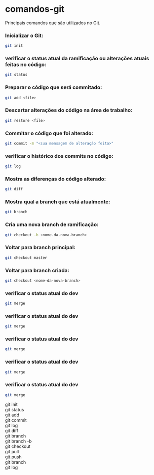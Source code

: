 # comandos-git
Principais comandos que são utilizados no Git.

### Inicializar o Git:
```bash
git init
```

### verificar o status atual da ramificação ou alterações atuais feitas no código:
```bash
git status
```

### Preparar o código que será commitado:
```bash
git add <file>
```
### Descartar alterações do código na área de trabalho:
```bash
git restore <file>
```

### Commitar o código que foi alterado:
```bash
git commit -m "<sua mensagem de alteração feita>"
```

### verificar o histórico dos commits no código:
```bash
git log
```

### Mostra as diferenças do código alterado:
```bash
git diff
```

### Mostra qual a branch que está atualmente:
```bash
git branch
```
### Cria uma nova branch de ramificação:
```bash
git checkout -b <nome-da-nova-branch>
```

### Voltar para branch principal:
```bash
git checkout master
```

### Voltar para branch criada:
```bash
git checkout <nome-da-nova-branch>
```

### verificar o status atual do dev
```bash
git merge
```

### verificar o status atual do dev
```bash
git merge
```

### verificar o status atual do dev
```bash
git merge
```

### verificar o status atual do dev
```bash
git merge
```

### verificar o status atual do dev
```bash
git merge
```

<p>
git init</br>
git status</br>
git add</br>
git commit</br>
git log</br>
git diff</br>
git branch</br>
git branch -b</br>
git checkout</br>
git pull</br>
git push</br>
git branch</br>
git log</br>

</p>
